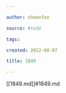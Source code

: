```yaml
---

author: ohmanfoo

source: #todo

tags: 

created: 2022-08-07

title: 1849

---
```

[[1849.md]]#1849.md